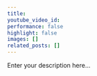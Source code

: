 ```yaml
---
title:
youtube_video_id:
performance: false
highlight: false
images: []
related_posts: []
---
```


Enter your description here...
